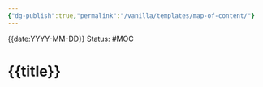 ```yaml
---
{"dg-publish":true,"permalink":"/vanilla/templates/map-of-content/"}
---
```


{{date:YYYY-MM-DD}}
Status: #MOC

# {{title}}
